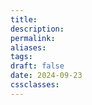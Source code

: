 ```yaml
---
title: 
description: 
permalink: 
aliases: 
tags: 
draft: false
date: 2024-09-23
cssclasses:
---
```

